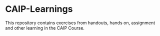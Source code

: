# CAIP-Learnings
This repository contains exercises from handouts, hands on, assignment and other learning in the CAIP Course.
